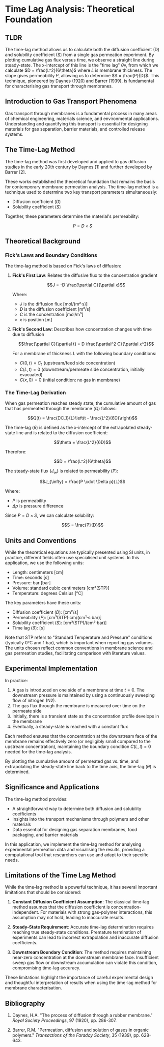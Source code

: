 # Time Lag Analysis: Theoretical Foundation

## TLDR
The time-lag method allows us to calculate both the diffusion coefficient (D) and solubility coefficient (S) from a single gas permeation experiment. By plotting cumulative gas flux versus time, we observe a straight line during steady-state. The x-intercept of this line is the "time lag" $\theta$v, from which we calculate $D = \frac{L^2}{6\theta}$ where $L$ is membrane thickness. The slope gives permeability $P$, allowing us to determine $S = \frac{P}{D}$. This technique, pioneered by Daynes (1920) and Barrer (1939), is fundamental for characterising gas transport through membranes.


## Introduction to Gas Transport Phenomena

Gas transport through membranes is a fundamental process in many areas of chemical engineering, materials science, and environmental applications. Understanding and quantifying this transport is essential for designing materials for gas separation, barrier materials, and controlled release systems.

## The Time-Lag Method

The time-lag method was first developed and applied to gas diffusion studies in the early 20th century by Daynes [1] and further developed by Barrer [2].

These works established the theoretical foundation that remains the basis for contemporary membrane permeation analysis.
The time-lag method is a technique used to determine two key transport parameters simultaneously:
- Diffusion coefficient ($D$)
- Solubility coefficient ($S$)

Together, these parameters determine the material's permeability:

$$P = D \times S$$

## Theoretical Background

### Fick's Laws and Boundary Conditions

The time-lag method is based on Fick's laws of diffusion:

1. **Fick's First Law**: Relates the diffusive flux to the concentration gradient
   
   $$J = -D \frac{\partial C}{\partial x}$$

   Where:
   - $J$ is the diffusion flux [mol/(m²·s)]
   - $D$ is the diffusion coefficient [m²/s]
   - $C$ is the concentration [mol/m³]
   - $x$ is position [m]

2. **Fick's Second Law**: Describes how concentration changes with time due to diffusion

   $$\frac{\partial C}{\partial t} = D \frac{\partial^2 C}{\partial x^2}$$

   For a membrane of thickness $L$ with the following boundary conditions:
   - $C(0,t) = C_1$ (upstream/feed side concentration)
   - $C(L,t) = 0$ (downstream/permeate side concentration, initially evacuated)
   - $C(x,0) = 0$ (initial condition: no gas in membrane)

### The Time-Lag Derivation

<!-- TODO: Add a diagram to show the concentration as a function of x -->

When gas permeation reaches steady state, the cumulative amount of gas that has permeated through the membrane ($Q$) follows:

$$Q(t) = \frac{DC_1}{L}\left(t - \frac{L^2}{6D}\right)$$

The time-lag ($\theta$) is defined as the x-intercept of the extrapolated steady-state line and is related to the diffusion coefficient:

$$\theta = \frac{L^2}{6D}$$

Therefore:

$$D = \frac{L^2}{6\theta}$$

The steady-state flux ($J_{\infty}$) is related to permeability ($P$):

$$J_{\infty} = \frac{P \cdot \Delta p}{L}$$

Where:
- $P$ is permeability
- $\Delta p$ is pressure difference

Since $P = D \times S$, we can calculate solubility:

$$S = \frac{P}{D}$$

## Units and Conventions

While the theoretical equations are typically presented using SI units, in practice, different fields often use specialised unit systems. In this application, we use the following units:

- Length: centimeters [cm]
- Time: seconds [s]
- Pressure: bar [bar]
- Volume: standard cubic centimeters [cm³(STP)]
- Temperature: degrees Celsius [°C]

The key parameters have these units:
- Diffusion coefficient ($D$): [cm²/s]
- Permeability ($P$): [cm³(STP)·cm/(cm²·s·bar)]
- Solubility coefficient ($S$): [cm³(STP)/(cm³·bar)]
- Time lag ($\theta$): [s]

Note that STP refers to "Standard Temperature and Pressure" conditions (typically 0°C and 1 bar), which is important when reporting gas volumes. The units chosen reflect common conventions in membrane science and gas permeation studies, facilitating comparison with literature values.

## Experimental Implementation

In practice:
1. A gas is introduced on one side of a membrane at time $t=0$. The downstream pressure is maintained by using a continuously sweeping flow of nitrogen (N2).
2. The gas flux through the membrane is measured over time on the permeate side
3. Initially, there is a transient state as the concentration profile develops in the membrane
4. Eventually, a steady-state is reached with a constant flux

Each method ensures that the concentration at the downstream face of the membrane remains effectively zero (or negligibly small compared to the upstream concentration), maintaining the boundary condition $C(L,t) = 0$ needed for the time-lag analysis.

By plotting the cumulative amount of permeated gas vs. time, and extrapolating the steady-state line back to the time axis, the time-lag ($\theta$) is determined.

<!-- TODO: Add example -->

## Significance and Applications

The time-lag method provides:
- A straightforward way to determine both diffusion and solubility coefficients
- Insights into the transport mechanisms through polymers and other materials
- Data essential for designing gas separation membranes, food packaging, and barrier materials

In this application, we implement the time-lag method for analysing experimental permeation data and visualising the results, providing a computational tool that researchers can use and adapt to their specific needs.

## Limitations of the Time Lag Method

While the time-lag method is a powerful technique, it has several important limitations that should be considered:

1. **Constant Diffusion Coefficient Assumption**: The classical time-lag method assumes that the diffusion coefficient is concentration-independent. For materials with strong gas-polymer interactions, this assumption may not hold, leading to inaccurate results.

2. **Steady-State Requirement**: Accurate time-lag determination requires reaching true steady-state conditions. Premature termination of experiments can lead to incorrect extrapolation and inaccurate diffusion coefficients.

3. **Downstream Boundary Condition**: The method requires maintaining near-zero concentration at the downstream membrane face. Insufficient sweep gas flow or downstream accumulation can violate this condition, compromising time-lag accuracy.

These limitations highlight the importance of careful experimental design and thoughtful interpretation of results when using the time-lag method for membrane characterisation.

## Bibliography

1. Daynes, H.A. "The process of diffusion through a rubber membrane." *Royal Society Proceedings*, 97 (1920), pp. 286-307.

2. Barrer, R.M. "Permeation, diffusion and solution of gases in organic polymers." *Transactions of the Faraday Society*, 35 (1939), pp. 628-643.
